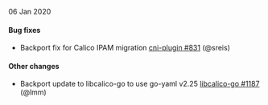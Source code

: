 06 Jan 2020

#### Bug fixes

 - Backport fix for Calico IPAM migration [cni-plugin #831](https://github.com/projectcalico/cni-plugin/pull/831) (@sreis)

#### Other changes

 - Backport update to libcalico-go to use go-yaml v2.25 [libcalico-go #1187](https://github.com/projectcalico/libcalico-go/pull/1187) (@lmm)
